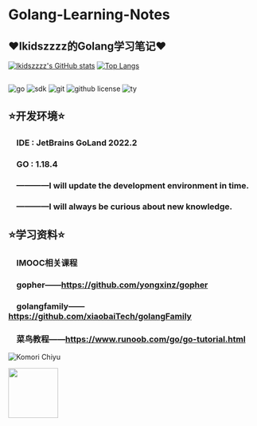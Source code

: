 # Golang-Learning-Notes

## ❤lkidszzzz的Golang学习笔记❤

[![lkidszzzz's GitHub stats](https://github-readme-stats.vercel.app/api?username=lkidszzzz&show_icons=true&theme=dracula)](https://github.com/anuraghazra/github-readme-stats)
[![Top Langs](https://github-readme-stats.vercel.app/api/top-langs/?username=lkidszzzz&show_icons=true&theme=dracula)](https://github.com/anuraghazra/github-readme-stats)

##
![go](https://img.shields.io/badge/language-golang-brightgreen)
![sdk](https://img.shields.io/github/go-mod/go-version/lkidszzzz/Golang-Learning-Notes?filename=%2FPart1%2Fgo.mod)
![git](https://img.shields.io/badge/github-%40lkidszzzz-yellow)
![github license](https://img.shields.io/github/license/lkidszzzz/Golang-Learning-Notes)
![ty](https://img.shields.io/badge/%E7%89%B9%E5%88%AB%E9%B8%A3%E8%B0%A2-github%40KevynTang-yellow)

## ⭐开发环境⭐

### &ensp;&ensp;IDE : JetBrains GoLand 2022.2
### &ensp;&ensp;GO : 1.18.4
### &ensp;&ensp;————I will update the development environment in time.
### &ensp;&ensp;————I will always be curious about new knowledge.

## ⭐学习资料⭐

### &ensp;&ensp;IMOOC相关课程
### &ensp;&ensp;gopher——https://github.com/yongxinz/gopher
### &ensp;&ensp;golangfamily——https://github.com/xiaobaiTech/golangFamily
### &ensp;&ensp;菜鸟教程——https://www.runoob.com/go/go-tutorial.html

![Komori Chiyu](https://i0.hdslb.com/bfs/album/a026356dfcd19e6a36aa2770e0d46875d5bbb87c.png)

[<img src="https://img-blog.csdnimg.cn/2020102116384135.png" width="100px">](https://i0.hdslb.com/bfs/album/a026356dfcd19e6a36aa2770e0d46875d5bbb87c.png)
